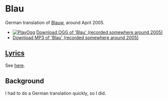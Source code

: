 # Blau

German translation of [Blauw](25_blauw.md), around April 2005.

- [![PlayOgg](http://static.fsf.org/playogg/Play_ogg_80x15.png "I support PlayOgg!")](http://playogg.org) [Download OGG of 'Blau' (recorded somewhere around 2005)](http://www.richelbilderbeek.nl/CD04_01Blau.ogg)
- [Download MP3 of 'Blau' (recorded somewhere around 2005)](http://www.richelbilderbeek.nl/CD04_01Blau.mp3)

## [Lyrics](31_blau.txt)

See [here](31_blau.txt).

## Background

I had to do a German translation quickly, so I did.
